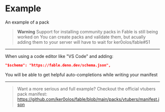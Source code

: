 # Example

An example of a pack

> **Warning** Support for installing community packs in Fable is still being worked on
> You can create packs and validate them, but acually adding them to your server will have to wait for ker0olos/fable#51

---

When using a code editor like "VS Code" and adding:

```json
"$schema": "https://fable.deno.dev/schema.json",
```

You will be able to get helpful auto-completions while writing your manifest


---

> Want a more serious and full example? Checkout the official vtubers pack manifest:  
> https://github.com/ker0olos/fable/blob/main/packs/vtubers/manifest.json
